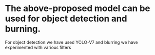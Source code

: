 # The above-proposed model can be used for object detection and burning.
For object detection we have used YOLO-V7 and blurring we have experimented with various filters
